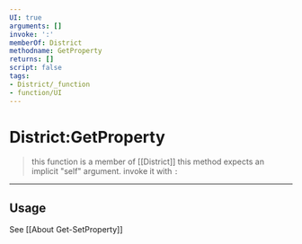 ```yaml
---
UI: true
arguments: []
invoke: ':'
memberOf: District
methodname: GetProperty
returns: []
script: false
tags:
- District/_function
- function/UI
---
```

# District:GetProperty
> this function is a member of [[District]]
> this method expects an implicit "self" argument. invoke it with `:`
-----
## Usage
See [[About Get-SetProperty]]
